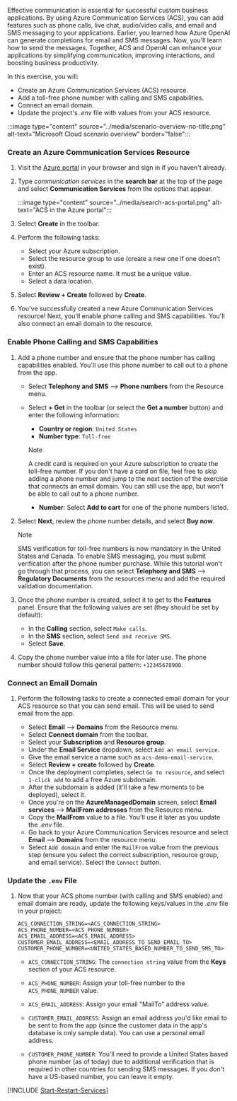 <!-- markdownlint-disable MD041 -->

Effective communication is essential for successful custom business applications. By using Azure Communication Services (ACS), you can add features such as phone calls, live chat, audio/video calls, and email and SMS messaging to your applications. Earlier, you learned how Azure OpenAI can generate completions for email and SMS messages. Now, you'll learn how to send the messages. Together, ACS and OpenAI can enhance your applications by simplifying communication, improving interactions, and boosting business productivity.

In this exercise, you will:

 - Create an Azure Communication Services (ACS) resource.
 - Add a toll-free phone number with calling and SMS capabilities.
 - Connect an email domain.
 - Update the project's *.env* file with values from your ACS resource.

:::image type="content" source="../media/scenario-overview-no-title.png" alt-text="Microsoft Cloud scenario overview" border="false":::

### Create an Azure Communication Services Resource

1. Visit the [Azure portal](https://portal.azure.com) in your browser and sign in if you haven't already.

1. Type *communication services* in the **search bar** at the top of the page and select **Communication Services** from the options that appear.

    :::image type="content" source="../media/search-acs-portal.png" alt-text="ACS in the Azure portal":::

1. Select **Create** in the toolbar.

1. Perform the following tasks:
    - Select your Azure subscription.
    - Select the resource group to use (create a new one if one doesn't exist).
    - Enter an ACS resource name. It must be a unique value.
    - Select a data location.

1. Select **Review + Create** followed by **Create**.

1. You've successfully created a new Azure Communication Services resource! Next, you'll  enable phone calling and SMS capabilities. You'll also connect an email domain to the resource.

### Enable Phone Calling and SMS Capabilities

1. Add a phone number and ensure that the phone number has calling capabilities enabled. You'll use this phone number to call out to a phone from the app. 

    - Select **Telephony and SMS** --> **Phone numbers** from the Resource menu.
    - Select **+ Get** in the toolbar (or select the **Get a number** button) and enter the following information:
        - **Country or region**: `United States`
        - **Number type**: `Toll-free`

        > [!NOTE]
        > A credit card is required on your Azure subscription to create the toll-free number. If you don't have a card on file, feel free to skip adding a phone number and jump to the next section of the exercise that connects an email domain. You can still use the app, but won't be able to call out to a phone number.

        - **Number**: Select **Add to cart** for one of the phone numbers listed.

1. Select **Next**, review the phone number details, and select **Buy now**.

    > [!NOTE]
    > SMS verification for toll-free numbers is now mandatory in the United States and Canada. To enable SMS messaging, you must submit verification after the phone number purchase. While this tutorial won't go through that process, you can select **Telephony and SMS** --> **Regulatory Documents** from the resources menu and add the required validation documentation.

1. Once the phone number is created, select it to get to the **Features** panel.  Ensure that the following values are set (they should be set by default):

    - In the **Calling** section, select `Make calls`.
    - In the **SMS** section, select `Send and receive SMS`.
    - Select **Save**.

1. Copy the phone number value into a file for later use. The phone number should follow this general pattern: `+12345678900`.

### Connect an Email Domain

1. Perform the following tasks to create a connected email domain for your ACS resource so that you can send email. This will be used to send email from the app.

    - Select **Email** --> **Domains** from the Resource menu.
    - Select **Connect domain** from the toolbar.
    - Select your **Subscription** and **Resource group**. 
    - Under the **Email Service** dropdown, select `Add an email service`.
    - Give the email service a name such as `acs-demo-email-service`.
    - Select **Review + create** followed by **Create**.
    - Once the deployment completes, select `Go to resource`, and select `1-click add` to add a free Azure subdomain.
    - After the subdomain is added (it'll take a few moments to be deployed), select it.
    - Once you're on the **AzureManagedDomain** screen, select **Email services** --> **MailFrom addresses** from the Resource menu. 
    - Copy the **MailFrom** value to a file. You'll use it later as you update the *.env* file.
    - Go back to your Azure Communication Services resource and select **Email** --> **Domains** from the resource menu.
    - Select `Add domain` and enter the `MailFrom` value from the previous step (ensure you select the correct subscription, resource group, and email service). Select the `Connect` button.

### Update the `.env` File

1. Now that your ACS phone number (with calling and SMS enabled) and email domain are ready, update the following keys/values in the *.env* file in your project:

    ```
    ACS_CONNECTION_STRING=<ACS_CONNECTION_STRING>
    ACS_PHONE_NUMBER=<ACS_PHONE_NUMBER>
    ACS_EMAIL_ADDRESS=<ACS_EMAIL_ADDRESS>
    CUSTOMER_EMAIL_ADDRESS=<EMAIL_ADDRESS_TO_SEND_EMAIL_TO>
    CUSTOMER_PHONE_NUMBER=<UNITED_STATES_BASED_NUMBER_TO_SEND_SMS_TO>
    ```

    - `ACS_CONNECTION_STRING`: The `connection string` value from the **Keys** section of your ACS resource.

    - `ACS_PHONE_NUMBER`: Assign your toll-free number to the `ACS_PHONE_NUMBER` value.

    - `ACS_EMAIL_ADDRESS`: Assign your email "MailTo" address value.

    - `CUSTOMER_EMAIL_ADDRESS`: Assign an email address you'd like email to be sent to from the app (since the customer data in the app's database is only sample data). You can use a personal email address.

    - `CUSTOMER_PHONE_NUMBER`: You'll need to provide a United States based phone number (as of today) due to additional verification that is required in other countries for sending SMS messages. If you don't have a US-based number, you can leave it empty. 

<a id="start-app-services"></a>
[!INCLUDE [Start-Restart-Services](./Start-Restart-Services.md)]
    
